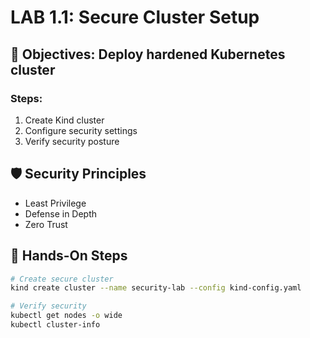 # LAB 1.1: Secure Cluster Setup
## 🎯 Objectives: Deploy hardened Kubernetes cluster

### Steps:
1. Create Kind cluster
2. Configure security settings
3. Verify security posture

## 🛡️ Security Principles
- Least Privilege
- Defense in Depth
- Zero Trust

## 🔧 Hands-On Steps
```bash
# Create secure cluster
kind create cluster --name security-lab --config kind-config.yaml

# Verify security
kubectl get nodes -o wide
kubectl cluster-info
```
